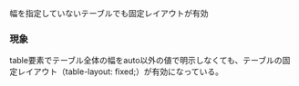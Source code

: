 幅を指定していないテーブルでも固定レイアウトが有効

### 現象

table要素でテーブル全体の幅をauto以外の値で明示しなくても、テーブルの固定レイアウト（table-layout: fixed;）が有効になっている。
